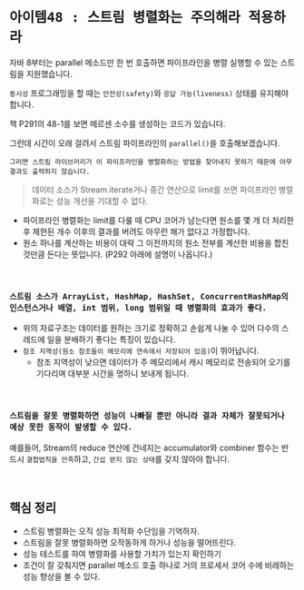 # `아이템48 : 스트림 병렬화는 주의해라 적용하라`

자바 8부터는 parallel 메소드만 한 번 호출하면 파이프라인을 병렬 실행할 수 있는 스트림을 지원했습니다. 

`동시성` 프로그래밍을 할 때는 `안전성(safety)`와 `응답 가능(liveness)` 상태를 유지해야 합니다. 

책 P291의 48-1를 보면 메르센 소수를 생성하는 코드가 있습니다.

그런데 시간이 오래 걸려서 스트림 파이프라인의 `parallel()`을 호출해보겠습니다. 

`그러면 스트림 라이브러리가 이 파이프라인을 병렬화하는 방법을 찾아내지 못하기 때문에 아무 결과도 출력하지 않습니다.`

> 데이터 소스가 Stream.iterate거나 중간 연산으로 limit를 쓰면 파이프라인 병렬화로는 성능 개선을 기대할 수 없다.

- 파이프라인 병렬화는 limit를 다룰 때 CPU 코어가 남는다면 원소를 몇 개 더 처리한 후 제한된 개수 이후의 결과를 버려도 아무런 해가 없다고 가정합니다.
- 원소 하나를 계산하는 비용이 대략 그 이전까지의 원소 전부를 계산한 비용을 합친 것만큼 든다는 뜻입니다. (P292 아래에 설명이 나옵니다.)

<br>

### `스트림 소스가 ArrayList, HashMap, HashSet, ConcurrentHashMap의 인스턴스거나 배열, int 범위, long 범위일 때 병렬화의 효과가 좋다.`

- 위의 자료구조는 데이터를 원하는 크기로 정확하고 손쉽게 나눌 수 있어 다수의 스레드에 일을 분배하기 좋다는 특징이 있습니다. 
- `참조 지역성(원소 참조들이 메모리에 연속에서 저장되어 있음)`이 뛰어납니다.
    - 참조 지역성이 낮으면 데이터가 주 메모리에서 캐시 메모리로 전송되어 오기를 기다리며 대부분 시간을 멍하니 보내게 됩니다. 
    
<br>

### `스트림을 잘못 병렬화하면 성능이 나빠질 뿐만 아니라 결과 자체가 잘못되거나 예상 못한 동작이 발생할 수 있다.`

예를들어, Stream의 reduce 연산에 건네지는 accumulator와 combiner 함수는 반드시 `결합법칙을 만족`하고, `간섭 받지 않는 상태`를 갖지 않아야 합니다. 

<br>

## 핵심 정리

- 스트림 병렬화는 오직 성능 최적화 수단임을 기억하자.
- 스트림을 잘못 병렬화하면 오작동하게 하거나 성능을 떨어뜨린다. 
- 성능 테스트를 하여 병렬화를 사용할 가치가 있는지 확인하기
- 조건이 잘 갖춰지면 parallel 메소드 호출 하나로 거의 프로세서 코어 수에 비레하는 성능 향상을 볼 수 있다. 
